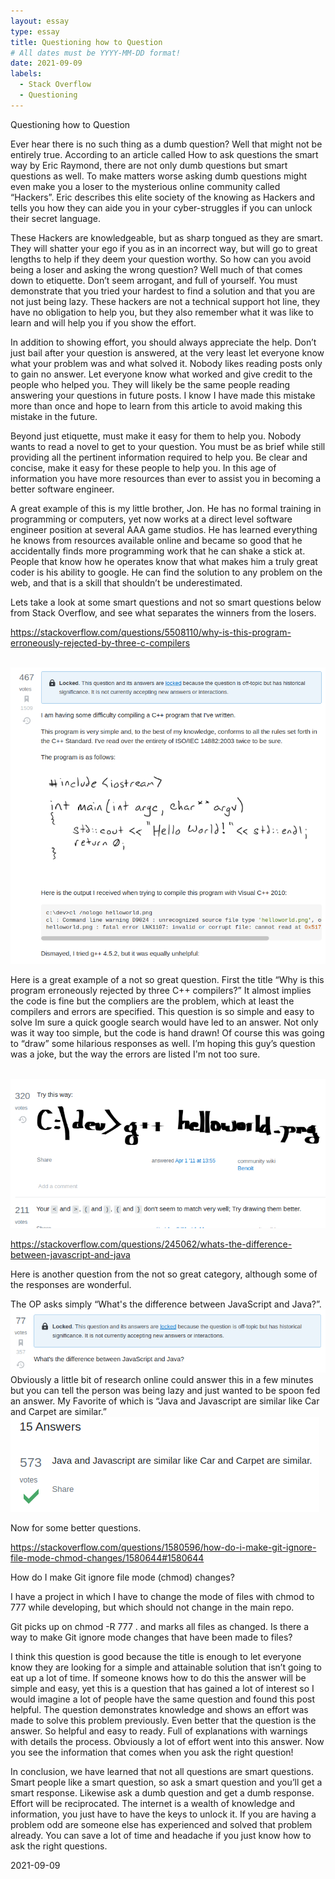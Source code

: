 ```yaml
---
layout: essay
type: essay
title: Questioning how to Question
# All dates must be YYYY-MM-DD format!
date: 2021-09-09
labels:
  - Stack Overflow
  - Questioning
---
```


Questioning how to Question

Ever hear there is no such thing as a dumb question?  Well that might not be entirely true.  According to an article called How to ask questions the smart way by Eric Raymond, there are not only dumb questions but smart questions as well.  To make matters worse asking dumb questions might even make you a loser to the mysterious online community called “Hackers”. Eric describes this elite society of the knowing as Hackers and tells you how they can aide you in your cyber-struggles if you can unlock their secret language.

These Hackers are knowledgeable, but as sharp tongued as they are smart.  They will shatter your ego if you as in an incorrect way, but will go to great lengths to help if they deem your question worthy.  So how can you avoid being a loser and asking the wrong question?  Well much of that comes down to etiquette.  Don’t seem arrogant, and full of yourself.  You must demonstrate that you tried your hardest to find a solution and that you are not just being lazy.  These hackers are not a technical support hot line, they have no obligation to help you, but they also remember what it was like to learn and will help you if you show the effort.

In addition to showing effort, you should always appreciate the help.  Don’t just bail after your question is answered, at the very least let everyone know  what your problem was and what solved it.  Nobody likes reading posts only to gain no answer.  Let everyone know what worked and give credit to the people who helped you.  They will likely be the same people reading answering your questions in future posts.    I know I have made this mistake more than once and hope to learn from this article to avoid making this mistake in the future.

Beyond just etiquette, must make it easy for them to help you.  Nobody wants to read a novel to get to your question.  You must be as brief while still providing all the pertinent information required to help you.  Be clear and concise, make it easy for these people to help you.  In this age of information you have more resources than ever to assist you in becoming a better software engineer.

A great example of this is my little brother, Jon.  He has no formal training in programming or computers, yet now works at a direct level software engineer position at several AAA game studios.  He has learned everything he knows from resources available online and became so good that he accidentally finds more programming work that he can shake a stick at.  People that know how he operates know that what makes him a truly great coder is his ability to google.  He can find the solution to any problem on the web, and that is a skill that shouldn’t be underestimated.

Lets take a look at some smart questions and not so smart questions below from Stack Overflow, and see what separates the winners from the losers.

https://stackoverflow.com/questions/5508110/why-is-this-program-erroneously-rejected-by-three-c-compilers

<br>
<img src="../images/StackOverflow.png">
<br>

Here is a great example of a not so great question.  First the title “Why is this program erroneously rejected by three C++ compilers?”  It almost implies the code is fine but the compliers are the problem, which at least the compilers and errors are specified.  This question is so simple and easy to solve Im sure a quick google search would have led to an answer.  Not only was it way too simple, but the code is hand drawn! Of course this was going to “draw” some hilarious responses as well.  I’m hoping this guy’s question was a joke, but the way the errors are listed I'm not too sure.

<br>
<img src="../images/StackOverflow2.png">
<br>

https://stackoverflow.com/questions/245062/whats-the-difference-between-javascript-and-java

Here is another question from the not so great category, although some of the responses are wonderful.

The OP asks simply “What's the difference between JavaScript and Java?”.
<br>
<img src="../images/StackOverflow3.png">
<br>
Obviously a little bit of research online could answer this in a few minutes but you can tell the person was being lazy and just wanted to be spoon fed an answer.  My Favorite of which is “Java and Javascript are similar like Car and Carpet are similar.”
<br>
<img src="../images/StackOverflow4.png">
<br>

Now for some better questions.

https://stackoverflow.com/questions/1580596/how-do-i-make-git-ignore-file-mode-chmod-changes/1580644#1580644

How do I make Git ignore file mode (chmod) changes?

I have a project in which I have to change the mode of files with chmod to 777 while developing, but which should not change in the main repo.

Git picks up on chmod -R 777 . and marks all files as changed. Is there a way to make Git ignore mode changes that have been made to files?

I think this question is good because the title is enough to let everyone know they are looking for a simple and attainable solution that isn’t going to eat up a lot of time.  If someone knows how to do this the answer will be simple and easy, yet this is a question that has gained a lot of interest so I would imagine a lot of people have the same question and found this post helpful.  The question demonstrates knowledge and shows an effort was made to solve this problem previously.  Even better that the question is the answer.  So helpful and easy to ready.  Full of explanations with warnings with details the process.  Obviously a lot of effort went into this answer.  Now you see the information that comes when you ask the right question!

In conclusion, we have learned that not all questions are smart questions.  Smart people like a smart question, so ask a smart question and you’ll get a smart response.  Likewise ask a dumb question and get a dumb response.  Effort will be reciprocated.  The internet is a wealth of knowledge and information, you just have to have the keys to unlock it.  If you are having a problem odd are someone else has experienced and solved that problem already.  You can save a lot of time and headache if you just know how to ask the right questions.

2021-09-09
